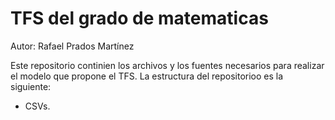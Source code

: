 # TFS del grado de matematicas 

Autor: Rafael Prados Martínez

Este repositorio continien los archivos y los fuentes necesarios para realizar el modelo que propone el TFS. La estructura del repositorioo es la siguiente:
* CSVs.
